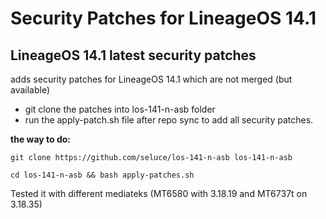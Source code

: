 Security Patches for LineageOS 14.1
===========
LineageOS 14.1 latest security patches 
------------------

adds security patches for LineageOS 14.1 which are not merged (but available)

- git clone the patches into los-141-n-asb folder
- run the apply-patch.sh file after repo sync to add all security patches. 

**the way to do:**
```
git clone https://github.com/seluce/los-141-n-asb los-141-n-asb

cd los-141-n-asb && bash apply-patches.sh
```

Tested it with different mediateks (MT6580 with 3.18.19 and MT6737t on 3.18.35) 

